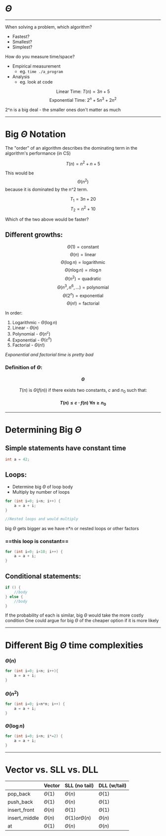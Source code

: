 # $\Theta$

---

When solving a problem, which algorithm?
- Fastest?
- Smallest?
- Simplest?

How do you measure time/space?

- Empirical measurement
	- eg. `time ./a_program`
- Analysis
	- eg. look at code


$$ \text{Linear Time: } T(n) = 3n+5 $$
$$ \text{Exponential Time: } 2^n + 5n^3 + 2n^2 $$

2^n is a big deal - the smaller ones don't matter as much 

---

# Big $\Theta$ Notation

The "order" of an algorithm describes the dominating term in the algorithm's performance (in CS)

$$ T(n) = n^2 + n + 5 $$

This would be $$ \Theta(n^2) $$ because it is dominated by the n^2 term.

$$ T_{1} = 3n + 20 $$
$$ T_{2} = n^2 + 10$$

Which of the two above would be faster?

## Different growths:

$$ \Theta(1) = \text{constant} $$
$$ \Theta(n) = \text{linear} $$
$$ \Theta(\log n) = \text{logarithmic} $$
$$ \Theta(n\log n) = n\log n $$
$$ \Theta(n^2) = \text{quadratic} $$
$$ \Theta(n^3, n^6, ...) = \text{polynomial} $$
$$ \Theta(2^n) = \text{exponential} $$
$$ \Theta(n!) = \text{factorial} $$

In order: 
1. Logarithmic - $\Theta(\log n)$
2. Linear - $\Theta(n)$
3. Polynomial - $\Theta(n^c)$
4. Exponential - $\Theta(c^n)$
5. Factorial - $\Theta(n!$)

*Exponential and factorial time is pretty bad*

### Definition of $\Theta$:

#### $$ \Theta $$

$$ T(n) \text{ is } \Theta(f(n)) \text{ if there exists two constants, } c \text{ and } n_{0} \text{ such that:} $$

#### $$ T(n) \leq c \cdot f(n) \text{ } \forall n \geq n_{0} $$

---

# Determining Big $\Theta$

## Simple statements have **constant time**

```cpp
int a = 42;
```

## Loops:
- Determine big $\Theta$ of loop body
- Multiply by number of loops
```cpp
for (int i=0; i<n; i++) {
	a = a + i;
}

//Nested loops and would multiply
```

big $\Theta$ gets bigger as we have n\*n or nested loops or other factors

### ==this loop is constant==
```cpp
for (int i=0; i<10; i++) {
	a = a + i;
}
```

## Conditional statements:
```cpp
if () {
	//body
} else {
	//body
}
```

If the probability of each is similar, big $\Theta$ would take the more costly condition
One could argue for big $\Theta$ of the cheaper option if it is more likely

---

# Different Big $\Theta$ time complexities

### $\Theta(n)$
```cpp
for (int i=0; i<n; i++){
	a = a + i;
}
```

### $\Theta(n^2)$
```cpp
for (int i=0; i<n*n; i++) {
	a = a + i;
}
```

### $\Theta(\log n)$
```cpp
for (int i=0; i<n; i*=2) {
	a = a + i;
}
```

---

# Vector vs. SLL vs. DLL

|               | Vector      | SLL (no tail)            | DLL (w/tail) |
| ------------- | ----------- | ------------------------ | ------------ |
| pop_back      | $\Theta(1)$ | $\Theta(n)$              | $\Theta(1)$  |
| push_back     | $\Theta(1)$ | $\Theta(n)$              | $\Theta(1)$  |
| insert_front  | $\Theta(n)$ | $\Theta(1)$              | $\Theta(1)$  |
| insert_middle | $\Theta(n)$ | $\Theta(1) or \Theta(n)$ | $\Theta(n)$  |
| at            | $\Theta(1)$ | $\Theta(n)$              | $\Theta(n)$  | 

